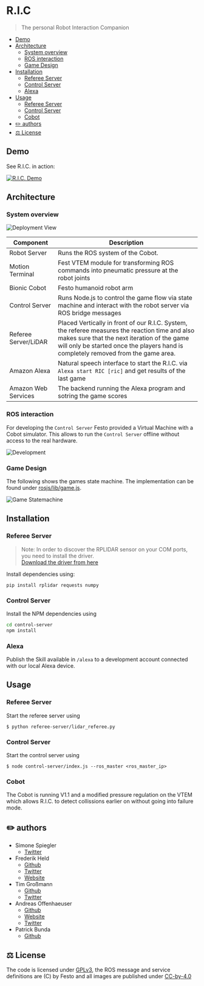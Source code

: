 # R.I.C

> The personal Robot Interaction Companion

<!-- TOC depthFrom:2 -->

- [Demo](#demo)
- [Architecture](#architecture)
  - [System overview](#system-overview)
  - [ROS interaction](#ros-interaction)
  - [Game Design](#game-design)
- [Installation](#installation)
  - [Referee Server](#referee-server)
  - [Control Server](#control-server)
  - [Alexa](#alexa)
- [Usage](#usage)
  - [Referee Server](#referee-server-1)
  - [Control Server](#control-server-1)
  - [Cobot](#cobot)
- [✏️ authors](#-authors)
- [⚖️ License](#-license)

<!-- /TOC -->

## Demo

See R.I.C. in action:

[![R.I.C. Demo](https://img.youtube.com/vi/lkPGenAMyrg/0.jpg)](https://www.youtube.com/watch?v=lkPGenAMyrg)

## Architecture

### System overview

![Deployment View](http://www.plantuml.com/plantuml/proxy?cache=no&src=https://raw.github.com/anoff/ric/master/assets/deployment.iuml)

|Component|Description|
|----|---|
|Robot Server|Runs the ROS system of the Cobot.|
|Motion Terminal|Fest VTEM module for transforming ROS commands into pneumatic pressure at the robot joints|
|Bionic Cobot|Festo humanoid robot arm|
|Control Server|Runs Node.js to control the game flow via state machine and interact with the robot server via ROS bridge messages|
|Referee Server/LiDAR|Placed Vertically in front of our R.I.C. System, the referee measures the reaction time and also makes sure that the next iteration of the game will only be started once the players hand is completely removed from the game area.|
|Amazon Alexa|Natural speech interface to start the R.I.C. via `Alexa start RIC [ric]` and get results of the last game|
|Amazon Web Services|The backend running the Alexa program and sotring the game scores|

### ROS interaction

For developing the `Control Server` Festo provided a Virtual Machine with a Cobot simulator. This allows to run the `Control Server` offline without access to the real hardware.

![Development](http://www.plantuml.com/plantuml/proxy?cache=no&src=https://raw.github.com/anoff/ric/master/assets/system.iuml)

### Game Design

The following shows the games state machine. The implementation can be found under [rosjs/lib/game.js](rosjs/lib/game.js).

![Game Statemachine](http://www.plantuml.com/plantuml/proxy?cache=no&src=https://raw.github.com/anoff/ric/master/assets/statemachine.iuml)

## Installation

### Referee Server
> Note: In order to discover the RPLIDAR sensor on your COM ports, you need to install the driver.   
[Download the driver from here](https://www.silabs.com/products/development-tools/software/usb-to-uart-bridge-vcp-drivers)

Install dependencies using:

```
pip install rplidar requests numpy
```

### Control Server

Install the NPM dependencies using

```sh
cd control-server
npm install
```

### Alexa

Publish the Skill available in `/alexa` to a development account connected with our local Alexa device.

## Usage

### Referee Server

Start the referee server using

`$ python referee-server/lidar_referee.py`


### Control Server

Start the control server using

`$ node control-server/index.js --ros_master <ros_master_ip>`

### Cobot

The Cobot is running V1.1 and a modified pressure regulation on the VTEM which allows R.I.C. to detect collissions earlier on without going into failure mode.

## ✏️ authors

* Simone Spiegler
  * [Twitter](https://twitter.com/simone_spiegler)
* Frederik Held
  * [Github](http://github.com/frederikheld)
  * [Twitter](https://twitter.com/frederikheld)
  * [Website](https://frederikheld.de)
* Tim Großmann
  * [Github](http://github.com/timgrossmann)
  * [Twitter](https://twitter.com/timigrossmann)
* Andreas Offenhaeuser
  * [Github](http://github.com/anoff)
  * [Website](https://anoff.io)
  * [Twitter](https://twitter.com/an0xff)
* Patrick Bunda
  * [Github](http://github.com/paddybun)

## ⚖️ License

The code is licensed under [GPLv3](LICENSE), the ROS message and service definitions are (C) by Festo and all images are published under [CC-by-4.0](http://creativecommons.org/licenses/by/4.0/)
